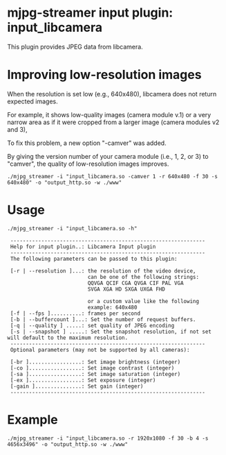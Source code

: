 mjpg-streamer input plugin: input_libcamera
============================================

This plugin provides JPEG data from libcamera.

Improving low-resolution images
=========

When the resolution is set low (e.g., 640x480), libcamera does not return expected images. 

For example, it shows low-quality images (camera module v.1) or a very narrow area as if it were cropped from a larger image (camera modules v2 and 3),

To fix this problem, a new option "-camver" was added. 

By giving the version number of your camera module (i.e., 1, 2, or 3) to "camver", the quality of low-resolution images improves.


```
./mjpg_streamer -i "input_libcamera.so -camver 1 -r 640x480 -f 30 -s 640x480" -o "output_http.so -w ./www"
```

Usage
=====

```
./mjpg_streamer -i "input_libcamera.so -h"

 ---------------------------------------------------------------
 Help for input plugin..: Libcamera Input plugin
 ---------------------------------------------------------------
 The following parameters can be passed to this plugin:

 [-r | --resolution ]...: the resolution of the video device,
                          can be one of the following strings:
                          QQVGA QCIF CGA QVGA CIF PAL VGA 
                          SVGA XGA HD SXGA UXGA FHD 

                          or a custom value like the following
                          example: 640x480
 [-f | --fps ]..........: frames per second
 [-b | --buffercount ]...: Set the number of request buffers.
 [-q | --quality ] .....: set quality of JPEG encoding
 [-s | --snapshot ] .....: Set the snapshot resolution, if not set will default to the maximum resolution.
 ---------------------------------------------------------------
 Optional parameters (may not be supported by all cameras):

 [-br ].................: Set image brightness (integer)
 [-co ].................: Set image contrast (integer)
 [-sa ].................: Set image saturation (integer)
 [-ex ].................: Set exposure (integer)
 [-gain ]...............: Set gain (integer)
 ---------------------------------------------------------------
```

Example
=========

```
./mjpg_streamer -i "input_libcamera.so -r 1920x1080 -f 30 -b 4 -s 4656x3496" -o "output_http.so -w ./www"
```
